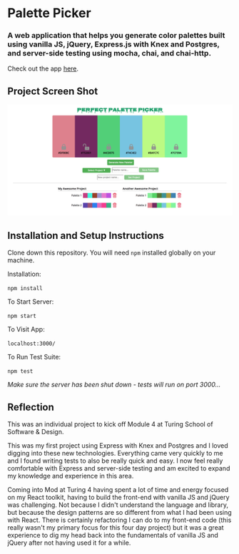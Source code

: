 # Palette Picker
### A web application that helps you generate color palettes built using vanilla JS, jQuery, Express.js with Knex and Postgres, and server-side testing using mocha, chai, and chai-http.

Check out the app [here](https://samj-palette-picker.herokuapp.com/).

## Project Screen Shot

![My image](./screenshot.png)

## Installation and Setup Instructions

Clone down this repository. You will need `npm` installed globally on your machine.  

Installation:

`npm install`  

To Start Server:

`npm start`  

To Visit App:

`localhost:3000/` 

To Run Test Suite:

`npm test`

_Make sure the server has been shut down - tests will run on port 3000..._

## Reflection

This was an individual project to kick off Module 4 at Turing School of Software & Design.  

This was my first project using Express with Knex and Postgres and I loved digging into these new technologies.  Everything came very quickly to me and I found writing tests to also be really quick and easy.  I now feel really comfortable with Express and server-side testing and am excited to expand my knowledge and experience in this area.

Coming into Mod at Turing 4 having spent a lot of time and energy focused on my React toolkit, having to build the front-end with vanilla JS and jQuery was challenging.  Not because I didn't understand the language and library, but because the design patterns are so different from what I had been using with React.  There is certainly refactoring I can do to my front-end code (this really wasn't my primary focus for this four day project) but it was a great experience to dig my head back into the fundamentals of vanilla JS and jQuery after not having used it for a while.
